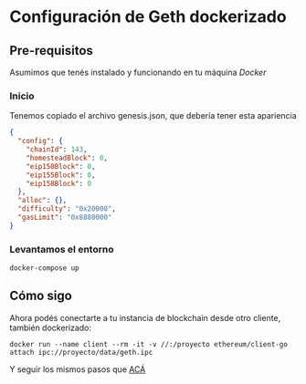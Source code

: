 # Configuración de Geth dockerizado

## Pre-requisitos

Asumimos que tenés instalado y funcionando en tu máquina _Docker_

### Inicio

Tenemos copiado el archivo genesis.json, que debería tener esta apariencia

```json
{
  "config": {
    "chainId": 143,
    "homesteadBlock": 0,
    "eip150Block": 0,
    "eip155Block": 0,
    "eip158Block": 0
  },
  "alloc": {},
  "difficulty": "0x20000",
  "gasLimit": "0x8880000"
}
```

### Levantamos el entorno

```
docker-compose up
```

## Cómo sigo

Ahora podés conectarte a tu instancia de blockchain desde otro cliente, también dockerizado:

```
docker run --name client --rm -it -v //:/proyecto ethereum/client-go attach ipc://proyecto/data/geth.ipc
```

Y seguir los mismos pasos que [ACÁ](../pages/entorno.md)
